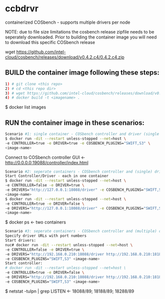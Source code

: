 # ccbdrvr
containerized COSbench - supports multiple drivers per node

NOTE: due to file size limitations the cosbench release zipfile needs to be seperately downloaded.
Prior to building the container image you will need to download this specific COSbench release

wget 
https://github.com/intel-cloud/cosbench/releases/download/v0.4.2.c4/0.4.2.c4.zip

## BUILD the container image following these steps:
```bash
1) # git clone <this repo>
2) # cd <this repo dir>
3) # wget https://github.com/intel-cloud/cosbench/releases/download/v0.4.2.c4/0.4.2.c4.zip
4) # docker build -t <imagename> .
```
$ docker list images

## RUN the container image in these scenarios:
```bash
Scenario #1: single container - COSbench controller and driver (single driver)
$ docker run -dit --restart unless-stopped --net=host \
-e CONTROLLER=true -e DRIVER=true -e COSBENCH_PLUGINS="SWIFT,S3" \
<image-name>
```
Connect to COSbench controller GUI    ← http://0.0.0.0:19088/controller/index.html

```bash
Scenario #2: seperate containers - COSbench controller and (single) driver
Start Controller/Driver - each in one container
$ docker run -dit --restart unless-stopped --net=host \
-e CONTROLLER=false -e DRIVER=true \
-e DRIVERS="http://127.0.0.1:18088/driver" -e COSBENCH_PLUGINS="SWIFT,S3" \
<image-name>
$ docker run -dit --restart unless-stopped --net=host \
-e CONTROLLER=true -e DRIVER=false \
-e DRIVERS="http://127.0.0.1:18088/driver" -e COSBENCH_PLUGINS="SWIFT,S3" \
<image-name>
```
$ docker ps              ← two containers

```bash
Scenario #3: seperate containers - COSbench controller and (multiple) drivers
Specify driver URLs with port numbers
Start drivers:
nuc# docker run -dit --restart unless-stopped --net=host \
-e CONTROLLER=false -e DRIVER=true \
-e DRIVERS="http://192.168.0.210:18088/driver http://192.168.0.210:18188/driver http://192.168.0.210:18288/driver" \
-e COSBENCH_PLUGINS="SWIFT,S3" <image-name>
Start controller:
# docker run -dit --restart unless-stopped --net=host \
-e CONTROLLER=true -e DRIVER=false \
-e DRIVERS="http://192.168.0.210:18088/driver http://192.168.0.210:18188/driver http://192.168.0.210:18288/driver" \
-e COSBENCH_PLUGINS="SWIFT,S3" <image-name>
```
$ netstat -tulpn | grep LISTEN       ← 18088/89; 18188/89; 18288/89
